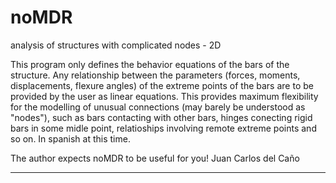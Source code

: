 # noMDR
analysis of structures with complicated nodes - 2D 

This program only defines the behavior equations of the bars of the structure.
Any relationship between the parameters (forces, moments, displacements,
flexure angles) of the extreme points of the bars are to be provided by the 
user as linear equations. This provides maximum flexibility for the modelling
of unusual connections (may barely be understood as "nodes"), such as
bars contacting with other bars, hinges conecting rigid bars in some 
midle point, relatioships involving remote extreme points and so on.
In spanish at this time.

The author expects noMDR to be useful for you!
Juan Carlos del Caño
__________________________
